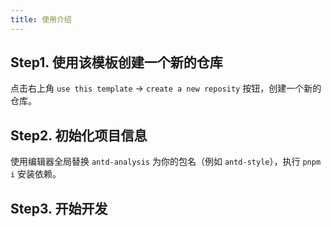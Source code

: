 ```yaml
---
title: 使用介绍
---
```


## Step1. 使用该模板创建一个新的仓库

点击右上角 `use this template` -> `create a new reposity` 按钮，创建一个新的仓库。

## Step2. 初始化项目信息

使用编辑器全局替换 `antd-analysis` 为你的包名（例如 `antd-style`），执行 `pnpm i` 安装依赖。

## Step3. 开始开发
